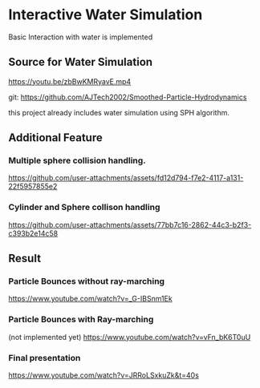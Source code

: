 # Interactive Water Simulation
Basic Interaction with water is implemented

## Source for Water Simulation
https://youtu.be/zbBwKMRyavE.mp4

git: https://github.com/AJTech2002/Smoothed-Particle-Hydrodynamics

this project already includes water simulation using SPH algorithm.

## Additional Feature 
### Multiple sphere collision handling.


https://github.com/user-attachments/assets/fd12d794-f7e2-4117-a131-22f5957855e2


### Cylinder and Sphere collison handling



https://github.com/user-attachments/assets/77bb7c16-2862-44c3-b2f3-c393b2e14c58


## Result
### Particle Bounces without ray-marching
https://www.youtube.com/watch?v=_G-IBSnm1Ek

### Particle Bounces with Ray-marching
(not implemented yet)
https://www.youtube.com/watch?v=vFn_bK6T0uU

### Final presentation
https://www.youtube.com/watch?v=JRRoLSxkuZk&t=40s
